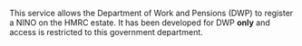 This service allows the Department of Work and Pensions (DWP) to register a NINO on the HMRC estate. It has been developed for DWP **only** and access is restricted to this government department. 

